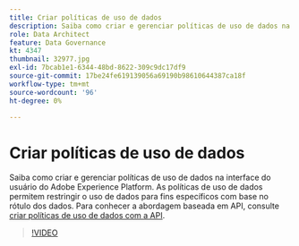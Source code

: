 ```yaml
---
title: Criar políticas de uso de dados
description: Saiba como criar e gerenciar políticas de uso de dados na interface do usuário do Adobe Experience Platform. As políticas de uso de dados permitem restringir o uso de dados para fins específicos com base no rótulo dos dados.
role: Data Architect
feature: Data Governance
kt: 4347
thumbnail: 32977.jpg
exl-id: 7bcab1e1-6344-48bd-8622-309c9dc17df9
source-git-commit: 17be24fe619139056a69190b98610644387ca18f
workflow-type: tm+mt
source-wordcount: '96'
ht-degree: 0%

---
```


# Criar políticas de uso de dados

Saiba como criar e gerenciar políticas de uso de dados na interface do usuário do Adobe Experience Platform. As políticas de uso de dados permitem restringir o uso de dados para fins específicos com base no rótulo dos dados. Para conhecer a abordagem baseada em API, consulte [criar políticas de uso de dados com a API](https://experienceleague.adobe.com/docs/experience-platform/data-governance/policies/create.html).

>[!VIDEO](https://video.tv.adobe.com/v/32977?quality=12&learn=on)